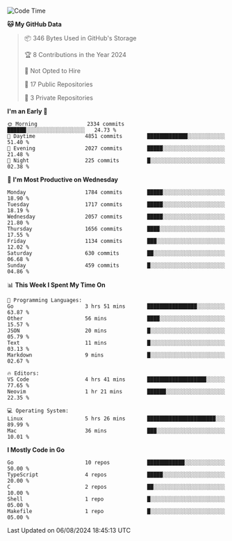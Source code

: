 <!--START_SECTION:waka-->
![Code Time](http://img.shields.io/badge/Code%20Time-816%20hrs%2020%20mins-blue)

**🐱 My GitHub Data** 

> 📦 346 Bytes Used in GitHub's Storage 
 > 
> 🏆 8 Contributions in the Year 2024
 > 
> 🚫 Not Opted to Hire
 > 
> 📜 17 Public Repositories 
 > 
> 🔑 3 Private Repositories 
 > 
**I'm an Early 🐤** 

```text
🌞 Morning                2334 commits        ██████░░░░░░░░░░░░░░░░░░░   24.73 % 
🌆 Daytime                4851 commits        █████████████░░░░░░░░░░░░   51.40 % 
🌃 Evening                2027 commits        █████░░░░░░░░░░░░░░░░░░░░   21.48 % 
🌙 Night                  225 commits         █░░░░░░░░░░░░░░░░░░░░░░░░   02.38 % 
```
📅 **I'm Most Productive on Wednesday** 

```text
Monday                   1784 commits        █████░░░░░░░░░░░░░░░░░░░░   18.90 % 
Tuesday                  1717 commits        █████░░░░░░░░░░░░░░░░░░░░   18.19 % 
Wednesday                2057 commits        █████░░░░░░░░░░░░░░░░░░░░   21.80 % 
Thursday                 1656 commits        ████░░░░░░░░░░░░░░░░░░░░░   17.55 % 
Friday                   1134 commits        ███░░░░░░░░░░░░░░░░░░░░░░   12.02 % 
Saturday                 630 commits         ██░░░░░░░░░░░░░░░░░░░░░░░   06.68 % 
Sunday                   459 commits         █░░░░░░░░░░░░░░░░░░░░░░░░   04.86 % 
```


📊 **This Week I Spent My Time On** 

```text
💬 Programming Languages: 
Go                       3 hrs 51 mins       ████████████████░░░░░░░░░   63.87 % 
Other                    56 mins             ████░░░░░░░░░░░░░░░░░░░░░   15.57 % 
JSON                     20 mins             █░░░░░░░░░░░░░░░░░░░░░░░░   05.79 % 
Text                     11 mins             █░░░░░░░░░░░░░░░░░░░░░░░░   03.13 % 
Markdown                 9 mins              █░░░░░░░░░░░░░░░░░░░░░░░░   02.67 % 

🔥 Editors: 
VS Code                  4 hrs 41 mins       ███████████████████░░░░░░   77.65 % 
Neovim                   1 hr 21 mins        ██████░░░░░░░░░░░░░░░░░░░   22.35 % 

💻 Operating System: 
Linux                    5 hrs 26 mins       ██████████████████████░░░   89.99 % 
Mac                      36 mins             ███░░░░░░░░░░░░░░░░░░░░░░   10.01 % 
```

**I Mostly Code in Go** 

```text
Go                       10 repos            ████████████░░░░░░░░░░░░░   50.00 % 
TypeScript               4 repos             █████░░░░░░░░░░░░░░░░░░░░   20.00 % 
C                        2 repos             ██░░░░░░░░░░░░░░░░░░░░░░░   10.00 % 
Shell                    1 repo              █░░░░░░░░░░░░░░░░░░░░░░░░   05.00 % 
Makefile                 1 repo              █░░░░░░░░░░░░░░░░░░░░░░░░   05.00 % 
```




 Last Updated on 06/08/2024 18:45:13 UTC
<!--END_SECTION:waka-->
